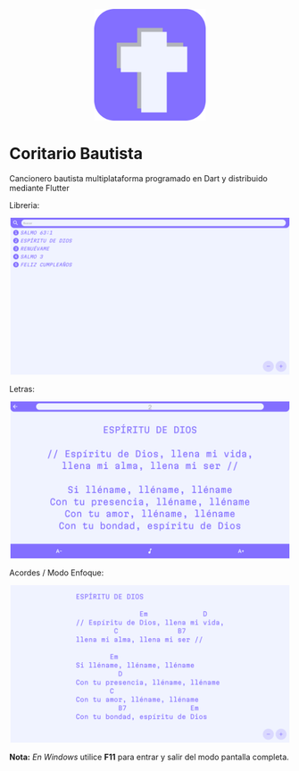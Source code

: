 <p align="center">
  <picture>
    <source media="(prefers-color-scheme: dark)" srcset="./documentation_images/coritario_icon.png">
    <img src="./documentation_images/coritario_icon.png" width="200">
  </picture>
</p>


# Coritario Bautista
 Cancionero bautista multiplataforma programado en Dart y distribuido mediante Flutter

 Libreria:

<p align="center">
  <picture>
    <source media="(prefers-color-scheme: dark)" srcset="./documentation_images/1.png">
    <img src="./documentation_images/1.png" width="500">
  </picture>
</p>

Letras:

<p align="center">
  <picture>
    <source media="(prefers-color-scheme: dark)" srcset="./documentation_images/2.png">
    <img src="./documentation_images/2.png" width="500">
  </picture>
</p>

Acordes / Modo Enfoque:

<p align="center">
  <picture>
    <source media="(prefers-color-scheme: dark)" srcset="./documentation_images/3.png">
    <img src="./documentation_images/3.png" width="500">
  </picture>
</p>

**Nota:** *En Windows* utilice **F11** para entrar y salir del modo pantalla completa.